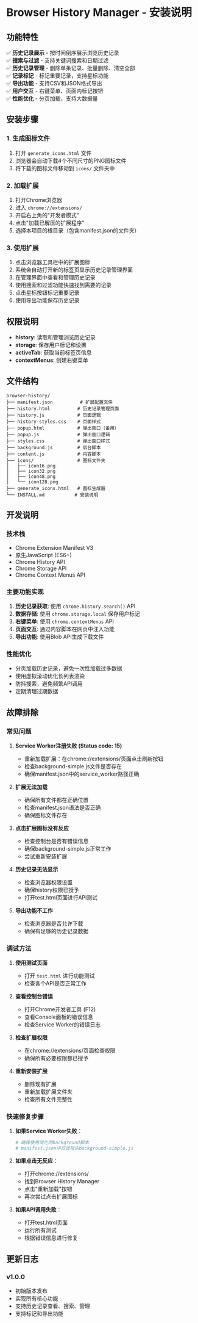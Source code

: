# Browser History Manager - 安装说明

## 功能特性

✅ **历史记录展示** - 按时间倒序展示浏览历史记录  
✅ **搜索与过滤** - 支持关键词搜索和日期过滤  
✅ **历史记录管理** - 删除单条记录、批量删除、清空全部  
✅ **记录标记** - 标记重要记录，支持星标功能  
✅ **导出功能** - 支持CSV和JSON格式导出  
✅ **用户交互** - 右键菜单、页面内标记按钮  
✅ **性能优化** - 分页加载，支持大数据量  

## 安装步骤

### 1. 生成图标文件

1. 打开 `generate_icons.html` 文件
2. 浏览器会自动下载4个不同尺寸的PNG图标文件
3. 将下载的图标文件移动到 `icons/` 文件夹中

### 2. 加载扩展

1. 打开Chrome浏览器
2. 进入 `chrome://extensions/`
3. 开启右上角的"开发者模式"
4. 点击"加载已解压的扩展程序"
5. 选择本项目的根目录（包含manifest.json的文件夹）

### 3. 使用扩展

1. 点击浏览器工具栏中的扩展图标
2. 系统会自动打开新的标签页显示历史记录管理界面
3. 在管理界面中查看和管理历史记录
4. 使用搜索和过滤功能快速找到需要的记录
5. 点击星标按钮标记重要记录
6. 使用导出功能保存历史记录

## 权限说明

- **history**: 读取和管理浏览历史记录
- **storage**: 保存用户标记和设置
- **activeTab**: 获取当前标签页信息
- **contextMenus**: 创建右键菜单

## 文件结构

```
browser-history/
├── manifest.json          # 扩展配置文件
├── history.html          # 历史记录管理页面
├── history.js            # 页面逻辑
├── history-styles.css    # 页面样式
├── popup.html            # 弹出窗口（备用）
├── popup.js              # 弹出窗口逻辑
├── styles.css            # 弹出窗口样式
├── background.js         # 后台脚本
├── content.js            # 内容脚本
├── icons/                # 图标文件夹
│   ├── icon16.png
│   ├── icon32.png
│   ├── icon48.png
│   └── icon128.png
├── generate_icons.html   # 图标生成器
└── INSTALL.md           # 安装说明
```

## 开发说明

### 技术栈
- Chrome Extension Manifest V3
- 原生JavaScript (ES6+)
- Chrome History API
- Chrome Storage API
- Chrome Context Menus API

### 主要功能实现

1. **历史记录获取**: 使用 `chrome.history.search()` API
2. **数据存储**: 使用 `chrome.storage.local` 保存用户标记
3. **右键菜单**: 使用 `chrome.contextMenus` API
4. **页面交互**: 通过内容脚本在网页中注入功能
5. **导出功能**: 使用Blob API生成下载文件

### 性能优化

- 分页加载历史记录，避免一次性加载过多数据
- 使用虚拟滚动优化长列表渲染
- 防抖搜索，避免频繁API调用
- 定期清理过期数据

## 故障排除

### 常见问题

1. **Service Worker注册失败 (Status code: 15)**
   - 重新加载扩展：在chrome://extensions/页面点击刷新按钮
   - 检查background-simple.js文件是否存在
   - 确保manifest.json中的service_worker路径正确

2. **扩展无法加载**
   - 确保所有文件都在正确位置
   - 检查manifest.json语法是否正确
   - 确保图标文件存在

3. **点击扩展图标没有反应**
   - 检查控制台是否有错误信息
   - 确保background-simple.js正常工作
   - 尝试重新安装扩展

4. **历史记录无法显示**
   - 检查浏览器权限设置
   - 确保history权限已授予
   - 打开test.html页面进行API测试

5. **导出功能不工作**
   - 检查浏览器是否允许下载
   - 确保有足够的历史记录数据

### 调试方法

1. **使用测试页面**
   - 打开 `test.html` 进行功能测试
   - 检查各个API是否正常工作

2. **查看控制台错误**
   - 打开Chrome开发者工具 (F12)
   - 查看Console面板的错误信息
   - 检查Service Worker的错误日志

3. **检查扩展权限**
   - 在chrome://extensions/页面检查权限
   - 确保所有必要权限都已授予

4. **重新安装扩展**
   - 删除现有扩展
   - 重新加载扩展文件夹
   - 检查所有文件完整性

### 快速修复步骤

1. **如果Service Worker失败**：
   ```bash
   # 确保使用简化的background脚本
   # manifest.json中应该指向background-simple.js
   ```

2. **如果点击无反应**：
   - 打开chrome://extensions/
   - 找到Browser History Manager
   - 点击"重新加载"按钮
   - 再次尝试点击扩展图标

3. **如果API调用失败**：
   - 打开test.html页面
   - 运行所有测试
   - 根据错误信息进行修复

## 更新日志

### v1.0.0
- 初始版本发布
- 实现所有核心功能
- 支持历史记录查看、搜索、管理
- 支持标记和导出功能

